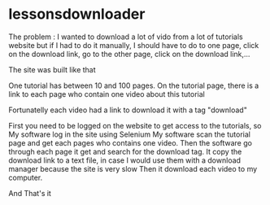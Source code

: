 # lessonsdownloader

The problem : I wanted to download a lot of vido from a lot of tutorials website but if I had to do it manually,
I should have to do to one page, click on the download link, go to the other page, click on the download link,...

The site was built like that

One tutorial has between 10 and 100 pages. On the tutorial page, there is a link to each page who contain one video about this tutorial

Fortunatelly each video had a link to download it with a tag "download"

First you need to be logged on the website to get access to the tutorials, so My software log in the site using Selenium
My software scan the tutorial page and get each pages who contains one video.
Then the software go through each page it get and search for the download tag.
It copy the download link to a text file, in case I would use them with a download manager because the site is very slow
Then it download each video to my computer.

And That's it
